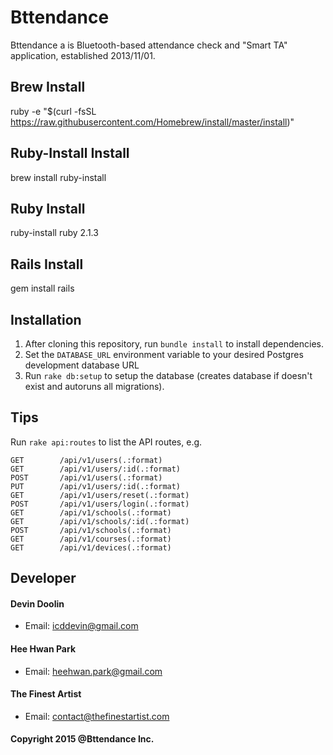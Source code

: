 Bttendance
=================
Bttendance a is Bluetooth-based attendance check and "Smart TA" application, established 2013/11/01.

## Brew Install
ruby -e "$(curl -fsSL https://raw.githubusercontent.com/Homebrew/install/master/install)"

## Ruby-Install Install
brew install ruby-install

## Ruby Install
ruby-install ruby 2.1.3

## Rails Install
gem install rails

## Installation
1. After cloning this repository, run ```bundle install``` to install dependencies.
2. Set the ```DATABASE_URL``` environment variable to your desired Postgres development database URL
3. Run ```rake db:setup``` to setup the database (creates database if doesn't exist and autoruns all migrations).

## Tips

Run ```rake api:routes``` to list the API routes, e.g.
```
GET        /api/v1/users(.:format)
GET        /api/v1/users/:id(.:format)
POST       /api/v1/users(.:format)
PUT        /api/v1/users/:id(.:format)
GET        /api/v1/users/reset(.:format)
POST       /api/v1/users/login(.:format)
GET        /api/v1/schools(.:format)
GET        /api/v1/schools/:id(.:format)
POST       /api/v1/schools(.:format)
GET        /api/v1/courses(.:format)
GET        /api/v1/devices(.:format)
```

## Developer

#### Devin Doolin
- Email: icddevin@gmail.com

#### Hee Hwan Park
- Email: heehwan.park@gmail.com

#### The Finest Artist
- Email: contact@thefinestartist.com

#### Copyright 2015 @Bttendance Inc.